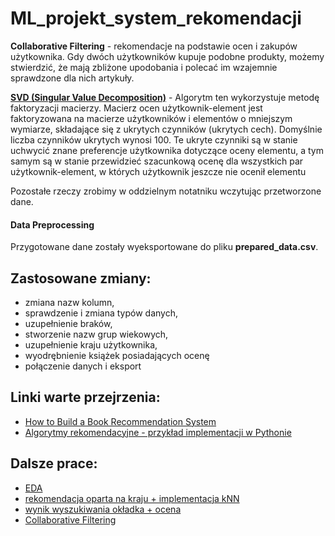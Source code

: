 # ML_projekt_system_rekomendacji
 
 
**Collaborative Filtering** - rekomendacje na podstawie ocen i zakupów użytkownika. Gdy dwóch użytkowników kupuje podobne produkty, możemy stwierdzić, że mają zbliżone upodobania i polecać im wzajemnie sprawdzone dla nich artykuły.
 
**[SVD (Singular Value Decomposition)](https://jaketae.github.io/study/svd/)** - Algorytm ten wykorzystuje metodę faktoryzacji macierzy. Macierz ocen użytkownik-element jest faktoryzowana na macierze użytkowników i elementów o mniejszym wymiarze, składające się z ukrytych czynników (ukrytych cech). Domyślnie liczba czynników ukrytych wynosi 100. Te ukryte czynniki są w stanie uchwycić znane preferencje użytkownika dotyczące oceny elementu, a tym samym są w stanie przewidzieć szacunkową ocenę dla wszystkich par użytkownik-element, w których użytkownik jeszcze nie ocenił elementu
 
 
 Pozostałe rzeczy zrobimy w oddzielnym notatniku wczytując przetworzone dane.
 
 
#### Data Preprocessing 
Przygotowane dane zostały wyeksportowane do pliku **prepared_data.csv**.
## Zastosowane zmiany:
- zmiana nazw kolumn,
- sprawdzenie i zmiana typów danych,
- uzupełnienie braków,
- stworzenie nazw grup wiekowych,
- uzupełnienie kraju użytkownika,
- wyodrębnienie książek posiadających ocenę
- połączenie danych i eksport


## Linki warte przejrzenia:
* [How to Build a Book Recommendation System](https://www.analyticsvidhya.com/blog/2021/06/build-book-recommendation-system-unsupervised-learning-project/)
* [Algorytmy rekomendacyjne - przykład implementacji w Pythonie](https://blog.consdata.tech/2018/08/07/algorytmy-rekomendacyjne-przyklad-implementacji-w-pythonie.html)

## Dalsze prace:
- [EDA](https://www.kaggle.com/code/eyadgk/books-eda-vis-recommendation-systems)
- [rekomendacja oparta na kraju + implementacja kNN](https://github.com/RadhikaRM/Bookrecommendersystem/blob/main/Final_Book_Recommender_System.ipynb)
- [wynik wyszukiwania okładka + ocena](https://www.kaggle.com/code/hilalmleykeyuksel/book-recommender)
- [Collaborative Filtering](https://www.kaggle.com/code/fahadmehfoooz/book-recommendation-system)
